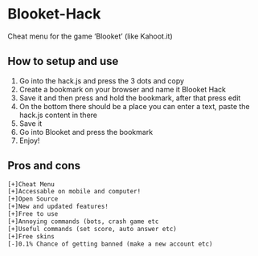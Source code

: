 # Blooket-Hack
Cheat menu for the game ‘Blooket’ (like Kahoot.it)

## How to setup and use 
1. Go into the hack.js and press the 3 dots and copy
2. Create a bookmark on your browser and name it Blooket Hack
3. Save it and then press and hold the bookmark, after that press edit
4. On the bottom there should be a place you can enter a text, paste the hack.js content in there
5. Save it
6. Go into Blooket and press the bookmark
7. Enjoy!

## Pros and cons
```diff
[+]Cheat Menu
[+]Accessable on mobile and computer!
[+]Open Source
[+]New and updated features!
[+]Free to use
[+]Annoying commands (bots, crash game etc
[+]Useful commands (set score, auto answer etc)
[+]Free skins
[-]0.1% Chance of getting banned (make a new account etc)
```
